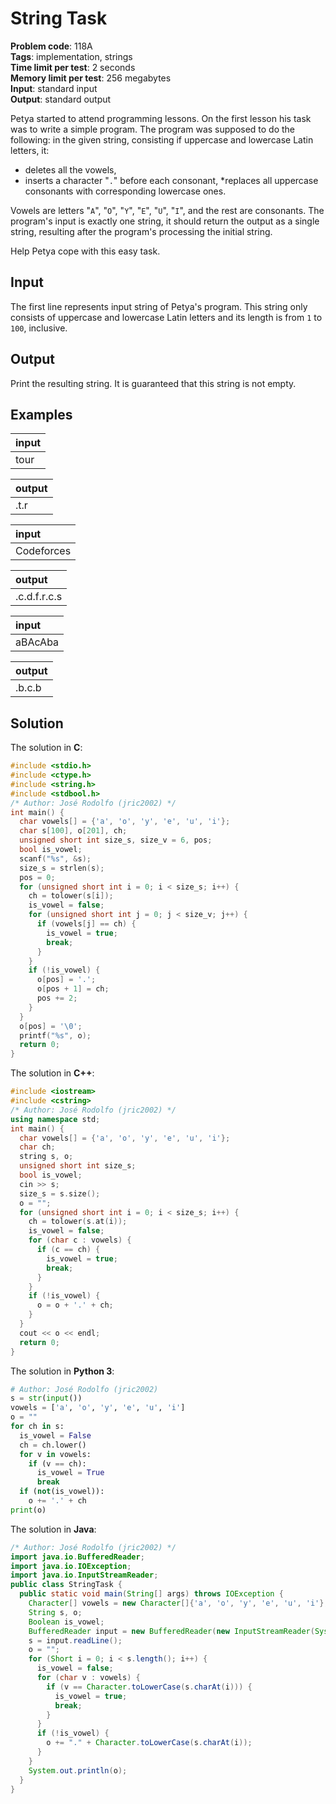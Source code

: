 # String Task
**Problem code**: 118A  
**Tags**: implementation, strings  
**Time limit per test**: 2 seconds  
**Memory limit per test**: 256 megabytes  
**Input**: standard input  
**Output**: standard output  

Petya started to attend programming lessons. On the first lesson his task was to write a simple program. The program was supposed to do the following: in the given string, consisting if uppercase and lowercase Latin letters, it:
* deletes all the vowels,
* inserts a character "`.`" before each consonant,
*replaces all uppercase consonants with corresponding lowercase ones.

Vowels are letters "`A`", "`O`", "`Y`", "`E`", "`U`", "`I`", and the rest are consonants. The program's input is exactly one string, it should return the output as a single string, resulting after the program's processing the initial string.

Help Petya cope with this easy task.

## Input
The first line represents input string of Petya's program. This string only consists of uppercase and lowercase Latin letters and its length is from `1` to `100`, inclusive.

## Output
Print the resulting string. It is guaranteed that this string is not empty.

## Examples
| input |
| :--- |
| tour |

| output |
| :--- |
| .t.r |

| input |
| :--- |
| Codeforces |

| output |
| :--- |
| .c.d.f.r.c.s |

| input |
| :--- |
| aBAcAba |

| output |
| :--- |
| .b.c.b |

## Solution
The solution in **C**:
```c
#include <stdio.h>
#include <ctype.h>
#include <string.h>
#include <stdbool.h>
/* Author: José Rodolfo (jric2002) */
int main() {
  char vowels[] = {'a', 'o', 'y', 'e', 'u', 'i'};
  char s[100], o[201], ch;
  unsigned short int size_s, size_v = 6, pos;
  bool is_vowel;
  scanf("%s", &s);
  size_s = strlen(s);
  pos = 0;
  for (unsigned short int i = 0; i < size_s; i++) {
    ch = tolower(s[i]);
    is_vowel = false;
    for (unsigned short int j = 0; j < size_v; j++) {
      if (vowels[j] == ch) {
        is_vowel = true;
        break;
      }
    }
    if (!is_vowel) {
      o[pos] = '.';
      o[pos + 1] = ch;
      pos += 2;
    }
  }
  o[pos] = '\0';
  printf("%s", o);
  return 0;
}
```

The solution in **C++**:
```cpp
#include <iostream>
#include <cstring>
/* Author: José Rodolfo (jric2002) */
using namespace std;
int main() {
  char vowels[] = {'a', 'o', 'y', 'e', 'u', 'i'};
  char ch;
  string s, o;
  unsigned short int size_s;
  bool is_vowel;
  cin >> s;
  size_s = s.size();
  o = "";
  for (unsigned short int i = 0; i < size_s; i++) {
    ch = tolower(s.at(i));
    is_vowel = false;
    for (char c : vowels) {
      if (c == ch) {
        is_vowel = true;
        break;
      }
    }
    if (!is_vowel) {
      o = o + '.' + ch;
    }
  }
  cout << o << endl;
  return 0;
}
```

The solution in **Python 3**:
```python
# Author: José Rodolfo (jric2002)
s = str(input())
vowels = ['a', 'o', 'y', 'e', 'u', 'i']
o = ""
for ch in s:
  is_vowel = False
  ch = ch.lower()
  for v in vowels:
    if (v == ch):
      is_vowel = True
      break
  if (not(is_vowel)):
    o += '.' + ch
print(o)
```

The solution in **Java**:
```java
/* Author: José Rodolfo (jric2002) */
import java.io.BufferedReader;
import java.io.IOException;
import java.io.InputStreamReader;
public class StringTask {
  public static void main(String[] args) throws IOException {
    Character[] vowels = new Character[]{'a', 'o', 'y', 'e', 'u', 'i'};
    String s, o;
    Boolean is_vowel;
    BufferedReader input = new BufferedReader(new InputStreamReader(System.in));
    s = input.readLine();
    o = "";
    for (Short i = 0; i < s.length(); i++) {
      is_vowel = false;
      for (char v : vowels) {
        if (v == Character.toLowerCase(s.charAt(i))) {
          is_vowel = true;
          break;
        }
      }
      if (!is_vowel) {
        o += "." + Character.toLowerCase(s.charAt(i));
      }
    }
    System.out.println(o);
  }
}
```